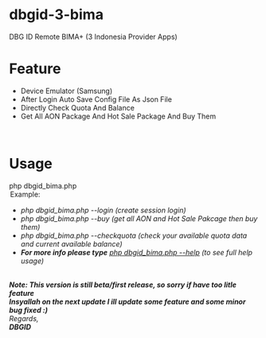 # dbgid-3-bima
DBG ID Remote BIMA+ (3 Indonesia Provider Apps)

# Feature<br>
<ul>
  <li>Device Emulator (Samsung)</li>
  <li>After Login Auto Save Config File As Json File</li>
  <li>Directly Check Quota And Balance</li>
  <li>Get All AON Package And Hot Sale Package And Buy Them</li>
  </ul>
  <br />
  
  
  # Usage<br>
  php dbgid_bima.php <option><br>
  <b>Example:</b><br />
  <ul>
    <li><i>php dbgid_bima.php --login (create session login)</i></li>
    <li><i>php dbgid_bima.php --buy (get all AON and Hot Sale Pakcage then buy them)</i></li>
    <li><i>php dbgid_bima.php --checkquota (check your available quota data and current available balance)</li></li>
    <li><b>For more info please type</b> <u>php dbgid_bima.php --help</u> (to see full help usage)</li>
    </ul>
  <br />
  <b>Note: This version is still beta/first release, so sorry if have too litle feature<br />
    Insyallah on the next update I ill update some feature and some minor bug fixed :)</b><br />
  <i>Regards,<br />
    <b>DBGID</b></i>
  <br />
